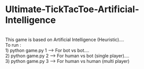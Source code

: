 # Ultimate-TickTacToe-Artificial-Intelligence
<br />
This game is based on Artificial Intelligence (Heuristic)....<br />
To run :    <br />
1) python game.py 1 --> For bot vs bot....<br />
2) python game.py 2 --> For human vs bot (single player)....<br />
3) python game.py 3 --> For human vs human (multi player)

